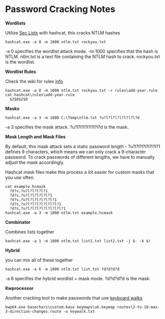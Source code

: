 # Password Cracking Notes

**Wordlists**

Utilize [Sec Lists](https://github.com/danielmiessler/SecLists/tree/master/Passwords) with hashcat, this cracks NTLM hashes
```
hashcat.exe -a 0 -m 1000 ntlm.txt rockyou.txt
```
-a 0 specifies the wordlist attack mode.
-m 1000 specifies that the hash is NTLM.
ntlm.txt is a text file containing the NTLM hash to crack.
rockyou.txt is the wordlist.

**Wordlist Rules**

Check the wiki for rules [info](https://hashcat.net/wiki/doku.php?id=rule_based_attack)

```
hashcat.exe -a 0 -m 1000 ntlm.txt rockyou.txt -r rules\add-year.rule
cat hashcat\rules\add-year.rule
  $2$0$2$0
```

**Masks**

```
hashcat.exe -a 3 -m 1000 C:\Temp\ntlm.txt ?u?l?l?l?l?l?l?l?d
```
-a 3 specifies the mask attack.
?u?l?l?l?l?l?l?l?d is the mask.

**Mask Length and Mask Files**

By default, this mask attack sets a static password length - ?u?l?l?l?l?l?l?l?1 defines 9 characters, 
which means we can only crack a 9-character password. To crack passwords of different lengths, we have to manually adjust the mask accordingly.

Hashcat mask files make this process a lot easier for custom masks that you use often.

```
cat example.hcmask
  ?d?s,?u?l?l?l?l?1
  ?d?s,?u?l?l?l?l?l?1
  ?d?s,?u?l?l?l?l?l?l?1
  ?d?s,?u?l?l?l?l?l?l?l?1
  ?d?s,?u?l?l?l?l?l?l?l?l?1
hashcat.exe -a 3 -m 1000 ntlm.txt example.hcmask
```

**Combinator**

Combines lists together
```
hashcat.exe -a 1 -m 1000 ntlm.txt list1.txt list2.txt -j $- -k $!
```

**Hybrid**

you can mix all of these together
```
hashcat.exe -a 6 -m 1000 ntlm.txt list.txt ?d?d?d?d
```
-a 6 specifies the hybrid wordlist + mask mode.
?d?d?d?d is the mask.

**Kwprocessor**

Another cracking tool to make passwords that use [keyboard walks](https://github.com/hashcat/kwprocessor)
```
kwp64.exe basechars\custom.base keymaps\uk.keymap routes\2-to-10-max-3-direction-changes.route -o keywalk.txt
```

